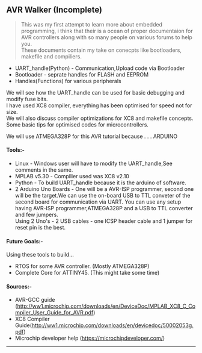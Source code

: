 ## AVR Walker (Incomplete)

> This was my first attempt to learn more about embedded programming, i think that their is a ocean of proper documentaion for AVR controllers along with so many people on various forums to help you.\
These documents contain my take on conecpts like bootloaders, makefile and compiliers.

* UART_handle(Python) - Communication,Upload code via Bootloader
* Bootloader - seprate handles for FLASH and EEPROM
* Handles(Functions) for various peripherals 

We will see how the UART_handle can be used for basic debugging and modify fuse bits.\
I have used XC8 compiler, everything has been optimised for speed not for size.\
We will also discuss compiler optimizations for XC8 and makefile concepts.\
Some basic tips for optimised codes for microcontrollers.

We will use ATMEGA328P for this AVR tutorial because . . . ARDUINO 

#### Tools:-

* Linux - Windows user will have to modify the UART_handle,See comments in the same.
* MPLAB v5.30 - Compilier used was XC8 v2.10 
* Python - To build UART_handle because it is the arduino of software.
* 2 Arduino Uno Boards - One will be a AVR-ISP programmer, second one will be the target.We can use the on-board USB to TTL conveter of the second board for communication via UART.
                         You can use any setup having AVR-ISP programmer,ATMEGA328P and a USB to TTL converter and few jumpers.   
                         Using 2 Uno's - 2 USB cables - one ICSP header cable and 1 jumper for reset pin is the best.

#### Future Goals:-

Using these tools to build...
* RTOS for some AVR controller. (Mostly ATMEGA328P)
* Complete Core for ATTINY45. (This might take some time) 


#### Sources:-

* AVR-GCC guide (http://ww1.microchip.com/downloads/en/DeviceDoc/MPLAB_XC8_C_Compiler_User_Guide_for_AVR.pdf)
* XC8 Compiler Guide(http://ww1.microchip.com/downloads/en/devicedoc/50002053g.pdf)
* Microchip developer help (https://microchipdeveloper.com/)

____________________________________________________________________________________________________________


